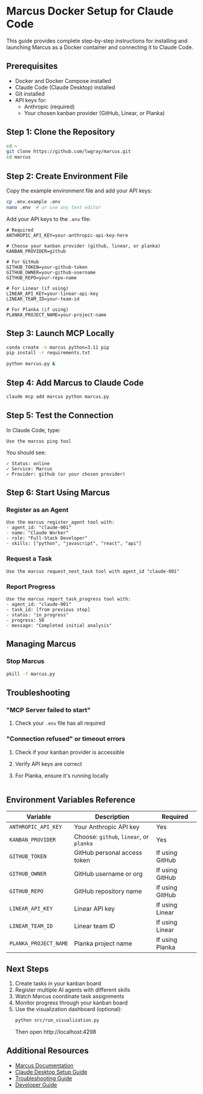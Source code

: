 # Marcus Docker Setup for Claude Code

This guide provides complete step-by-step instructions for installing and launching Marcus as a Docker container and connecting it to Claude Code.

## Prerequisites

- Docker and Docker Compose installed
- Claude Code (Claude Desktop) installed
- Git installed
- API keys for:
  - Anthropic (required)
  - Your chosen kanban provider (GitHub, Linear, or Planka)

## Step 1: Clone the Repository

```bash
cd ~
git clone https://github.com/lwgray/marcus.git
cd marcus
```

## Step 2: Create Environment File

Copy the example environment file and add your API keys:

```bash
cp .env.example .env
nano .env  # or use any text editor
```

Add your API keys to the `.env` file:

```env
# Required
ANTHROPIC_API_KEY=your-anthropic-api-key-here

# Choose your kanban provider (github, linear, or planka)
KANBAN_PROVIDER=github

# For GitHub
GITHUB_TOKEN=your-github-token
GITHUB_OWNER=your-github-username
GITHUB_REPO=your-repo-name

# For Linear (if using)
LINEAR_API_KEY=your-linear-api-key
LINEAR_TEAM_ID=your-team-id

# For Planka (if using)
PLANKA_PROJECT_NAME=your-project-name
```

## Step 3: Launch MCP Locally

```bash
conda create -n marcus python=3.11 pip
pip install -r requirements.txt

python marcus.py &
```
## Step 4: Add Marcus to Claude Code

```bash
claude mcp add marcus python marcus.py
```

## Step 5: Test the Connection

In Claude Code, type:
```
Use the marcus ping tool
```

You should see:
```
✓ Status: online
✓ Service: Marcus
✓ Provider: github (or your chosen provider)
```

## Step 6: Start Using Marcus

### Register as an Agent
```
Use the marcus register_agent tool with:
- agent_id: "claude-001"
- name: "Claude Worker"
- role: "Full-Stack Developer"
- skills: ["python", "javascript", "react", "api"]
```

### Request a Task
```
Use the marcus request_next_task tool with agent_id "claude-001"
```

### Report Progress
```
Use the marcus report_task_progress tool with:
- agent_id: "claude-001"
- task_id: [from previous step]
- status: "in_progress"
- progress: 50
- message: "Completed initial analysis"
```

## Managing Marcus

### Stop Marcus
```bash
pkill -f marcus.py
```

## Troubleshooting

### "MCP Server failed to start"
1. Check your `.env` file has all required 

### "Connection refused" or timeout errors
1. Check if your kanban provider is accessible
2. Verify API keys are correct
3. For Planka, ensure it's running locally

   ```

## Environment Variables Reference

| Variable | Description | Required |
|----------|-------------|----------|
| `ANTHROPIC_API_KEY` | Your Anthropic API key | Yes |
| `KANBAN_PROVIDER` | Choose: `github`, `linear`, or `planka` | Yes |
| `GITHUB_TOKEN` | GitHub personal access token | If using GitHub |
| `GITHUB_OWNER` | GitHub username or org | If using GitHub |
| `GITHUB_REPO` | GitHub repository name | If using GitHub |
| `LINEAR_API_KEY` | Linear API key | If using Linear |
| `LINEAR_TEAM_ID` | Linear team ID | If using Linear |
| `PLANKA_PROJECT_NAME` | Planka project name | If using Planka |

## Next Steps

1. Create tasks in your kanban board
2. Register multiple AI agents with different skills
3. Watch Marcus coordinate task assignments
4. Monitor progress through your kanban board
5. Use the visualization dashboard (optional):
   ```bash
   python src/run_visualization.py
   ```
   Then open http://localhost:4298

## Additional Resources

- [Marcus Documentation](docs/sphinx/source/index.rst)
- [Claude Desktop Setup Guide](docs/sphinx/source/user_guide/claude_desktop_setup.md)
- [Troubleshooting Guide](docs/sphinx/source/reference/troubleshooting.md)
- [Developer Guide](docs/sphinx/source/developer/index.rst)
